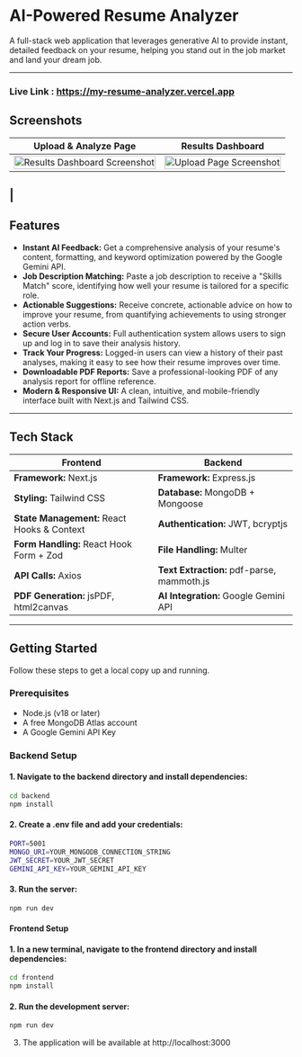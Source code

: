 # AI-Powered Resume Analyzer

A full-stack web application that leverages generative AI to provide instant, detailed feedback on your resume, helping you stand out in the job market and land your dream job.

---

### Live Link : https://my-resume-analyzer.vercel.app

## Screenshots

| Upload & Analyze Page | Results Dashboard |
|----------------------|-----------------|
| <img width="100%" alt="Results Dashboard Screenshot" src="https://github.com/user-attachments/assets/8270dda8-2a76-4046-b1e4-61d0a68d1c51?text=Results+Dashboard" /> | <img width="100%" alt="Upload Page Screenshot" src="https://github.com/user-attachments/assets/00c6534c-6905-4469-a161-3a8f960c0371?text=Upload+Page" />  
 |
---

## Features

- **Instant AI Feedback:** Get a comprehensive analysis of your resume's content, formatting, and keyword optimization powered by the Google Gemini API.  
- **Job Description Matching:** Paste a job description to receive a "Skills Match" score, identifying how well your resume is tailored for a specific role.  
- **Actionable Suggestions:** Receive concrete, actionable advice on how to improve your resume, from quantifying achievements to using stronger action verbs.  
- **Secure User Accounts:** Full authentication system allows users to sign up and log in to save their analysis history.  
- **Track Your Progress:** Logged-in users can view a history of their past analyses, making it easy to see how their resume improves over time.  
- **Downloadable PDF Reports:** Save a professional-looking PDF of any analysis report for offline reference.  
- **Modern & Responsive UI:** A clean, intuitive, and mobile-friendly interface built with Next.js and Tailwind CSS.  

---

## Tech Stack

| Frontend | Backend |
|----------|---------|
| **Framework:** Next.js | **Framework:** Express.js |
| **Styling:** Tailwind CSS | **Database:** MongoDB + Mongoose |
| **State Management:** React Hooks & Context | **Authentication:** JWT, bcryptjs |
| **Form Handling:** React Hook Form + Zod | **File Handling:** Multer |
| **API Calls:** Axios | **Text Extraction:** pdf-parse, mammoth.js |
| **PDF Generation:** jsPDF, html2canvas | **AI Integration:** Google Gemini API |

---

## Getting Started

Follow these steps to get a local copy up and running.

### Prerequisites

- Node.js (v18 or later)  
- A free MongoDB Atlas account  
- A Google Gemini API Key  

### Backend Setup

#### 1. Navigate to the backend directory and install dependencies:

   ```bash
   cd backend
   npm install
```
#### 2. Create a .env file and add your credentials:
```bash
PORT=5001
MONGO_URI=YOUR_MONGODB_CONNECTION_STRING
JWT_SECRET=YOUR_JWT_SECRET
GEMINI_API_KEY=YOUR_GEMINI_API_KEY
```

#### 3. Run the server:
```bash
npm run dev
```
#### Frontend Setup

#### 1. In a new terminal, navigate to the frontend directory and install dependencies:
```bash
cd frontend
npm install
```

#### 2. Run the development server:
```bash
npm run dev
```

3. The application will be available at http://localhost:3000

